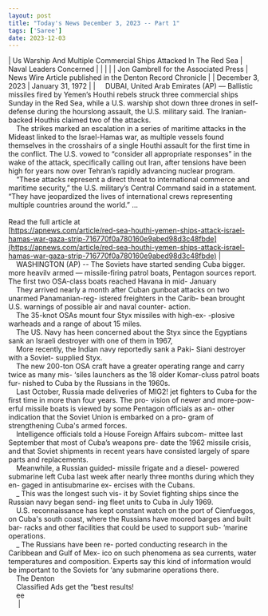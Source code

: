 ```yaml
---
layout: post
title: "Today's News December 3, 2023 -- Part 1"
tags: ['Saree']
date: 2023-12-03
---
```


| Us Warship And Multiple Commercial Ships Attacked In The Red Sea | Naval Leaders Concerned |
|  |  |
| Jon Gambrell for the Associated Press | News Wire Article published in the Denton Record Chronicle |
| December 3, 2023 | January 31, 1972 |
| &nbsp;&nbsp;&nbsp;&nbsp;DUBAI, United Arab Emirates (AP) — Ballistic missiles fired by Yemen’s Houthi rebels struck three commercial ships Sunday in the Red Sea, while a U.S. warship shot down three drones in self-defense during the hourslong assault, the U.S. military said. The Iranian-backed Houthis claimed two of the attacks.<br>&nbsp;&nbsp;&nbsp;&nbsp;The strikes marked an escalation in a series of maritime attacks in the Mideast linked to the Israel-Hamas war, as multiple vessels found themselves in the crosshairs of a single Houthi assault for the first time in the conflict. The U.S. vowed to “consider all appropriate responses” in the wake of the attack, specifically calling out Iran, after tensions have been high for years now over Tehran’s rapidly advancing nuclear program.<br>&nbsp;&nbsp;&nbsp;&nbsp;“These attacks represent a direct threat to international commerce and maritime security,” the U.S. military’s Central Command said in a statement. “They have jeopardized the lives of international crews representing multiple countries around the world.”  ...<br><br>Read the full article at<br>[https://apnews.com/article/red-sea-houthi-yemen-ships-attack-israel-hamas-war-gaza-strip-716770f0a780160e9abed98d3c48fbde](https://apnews.com/article/red-sea-houthi-yemen-ships-attack-israel-hamas-war-gaza-strip-716770f0a780160e9abed98d3c48fbde) | &nbsp;&nbsp;&nbsp;&nbsp;WASHINGTON (AP) -- The Soviets have started sending Cuba bigger. more  heavilv armed — missile-firing patrol boats, Pentagon sources report. The first two OSA-class boats reached Havana in mid- January<br>&nbsp;&nbsp;&nbsp;&nbsp;They arrived nearly a month after Cuban gunboat attacks on two unarmed Panamanian-reg- istered freighters in the Carib- bean brought U.S. warnings of possible air and naval counter- action.<br>&nbsp;&nbsp;&nbsp;&nbsp;The 35-knot OSAs mount four Styx missiles with  high-ex- -plosive warheads and a range of about 15 miles.<br>&nbsp;&nbsp;&nbsp;&nbsp;The US. Navy has heen concerned about the Styx since the Egyptians sank an Israeli destroyer with one of them in 1967,<br>&nbsp;&nbsp;&nbsp;&nbsp;More recently, the Indian navy reportediy sank a Paki- Siani destroyer with a Soviet- supplied Styx.<br>&nbsp;&nbsp;&nbsp;&nbsp;The new 200-ton OSA craft have a greater operating range and carry twice as many mis- ‘siles launchers as the 18 older Komar-cluss patrol boats fur- nished to Cuba by the Russians in the 1960s.<br>&nbsp;&nbsp;&nbsp;&nbsp;Last October, Russia made deliveries of MIG2! jet fighters to Cuba for the first time in more than four years. The pro- vision of newer and more-pow- erful missile boats is viewed by some Pentagon officials as an- other indication that the Soviet Union is embarked on a pro- gram of strengthening Cuba's armed forces.<br>&nbsp;&nbsp;&nbsp;&nbsp;Intelligence officials told a House Foreign Affairs subcom- mittee last September that most of Cuba’s weapons pre- date the 1962 missile crisis, and that Soviet shipments in recent years have consisted largely of spare parts and replacements.<br>&nbsp;&nbsp;&nbsp;&nbsp;Meanwhile, a Russian guided- missile frigate and a diesel- powered submarine left Cuba last week after nearly three months during which they en- gaged in antisubmarine ex- ercises with the Cubans.<br>&nbsp;&nbsp;&nbsp;&nbsp;_ This was the longest such vis- it by Soviet fighting ships since the Russian navy began send- ing fleet units to Cuba in July 1969.<br>&nbsp;&nbsp;&nbsp;&nbsp;U.S. reconnaissance has kept constant watch on the port of Cienfuegos, on Cuba's south coast, where the Russians have moored barges and built bar- racks and other facilities that could be used to support sub- ‘marine operations.<br>&nbsp;&nbsp;&nbsp;&nbsp;_ The Russians have been re- ported conducting research in the Caribbean and Gulf of Mex- ico on such phenomena as sea currents, water temperatures and composition. Experts say this kind of information would be important to the Soviets for ‘any submarine operations there.<br>&nbsp;&nbsp;&nbsp;&nbsp;The Denton<br>&nbsp;&nbsp;&nbsp;&nbsp;Classified Ads get the “best   results!<br>&nbsp;&nbsp;&nbsp;&nbsp;ee<br>&nbsp;&nbsp;&nbsp;&nbsp;   |